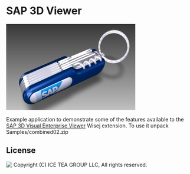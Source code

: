 SAP 3D Viewer
====

<img src="../Support/Images/3DSAPViewer.png" width="350" height="233">

Example application to demonstrate some of the features available to the [SAP 3D Visual Enterprise Viewer](https://wiki.scn.sap.com/wiki/display/SVE/SAP+3D+Visual+Enterprise+Viewer) Wisej extension.
To use it unpack Samples/combined02.zip 

License
-------
<img src="http://iceteagroup.com/wp-content/uploads/2017/01/Square-64x64-trasp.png" height="20" align="top"> Copyright (C) ICE TEA GROUP LLC, All rights reserved.
